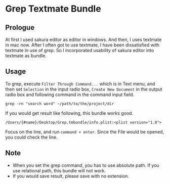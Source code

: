 Grep Textmate Bundle
====================

## Prologue

At first I used sakura editor as editor in windows. And then, I uses textmate in mac now. After I often got to use textmate, I have been dissatisfied with textmate in use of grep. So I incorporated usability of sakura editor into textmate as bundle.

## Usage

To grep, execute `Filter Through Command...` which is in Text menu, and then set `Selection` in the input radio box, `Create New Document` in the output radio box and following command in the command input field.

    grep -rn "search word" ~/path/to/the/project/dir

If you would get result like following, this bundle works good.

    /Users/{#name}/Desktop/Grep.tmbundle/info.plist:<plist version="1.0">

Focus on the line, and run `command + enter`. Since the File would be opened, you could check the line.

## Note

* When you set the grep command, you has to use absolute path. If you use relational path, this bundle will not work.
* If you would save result, please save with no extension.